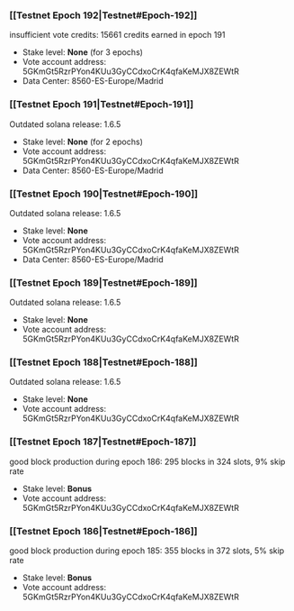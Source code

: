 ### [[Testnet Epoch 192|Testnet#Epoch-192]]
insufficient vote credits: 15661 credits earned in epoch 191
* Stake level: **None** (for 3 epochs)
* Vote account address: 5GKmGt5RzrPYon4KUu3GyCCdxoCrK4qfaKeMJX8ZEWtR
* Data Center: 8560-ES-Europe/Madrid
### [[Testnet Epoch 191|Testnet#Epoch-191]]
Outdated solana release: 1.6.5
* Stake level: **None** (for 2 epochs)
* Vote account address: 5GKmGt5RzrPYon4KUu3GyCCdxoCrK4qfaKeMJX8ZEWtR
* Data Center: 8560-ES-Europe/Madrid
### [[Testnet Epoch 190|Testnet#Epoch-190]]
Outdated solana release: 1.6.5
* Stake level: **None**
* Vote account address: 5GKmGt5RzrPYon4KUu3GyCCdxoCrK4qfaKeMJX8ZEWtR
* Data Center: 8560-ES-Europe/Madrid
### [[Testnet Epoch 189|Testnet#Epoch-189]]
Outdated solana release: 1.6.5
* Stake level: **None**
* Vote account address: 5GKmGt5RzrPYon4KUu3GyCCdxoCrK4qfaKeMJX8ZEWtR
### [[Testnet Epoch 188|Testnet#Epoch-188]]
Outdated solana release: 1.6.5
* Stake level: **None**
* Vote account address: 5GKmGt5RzrPYon4KUu3GyCCdxoCrK4qfaKeMJX8ZEWtR
### [[Testnet Epoch 187|Testnet#Epoch-187]]
good block production during epoch 186: 295 blocks in 324 slots, 9% skip rate
* Stake level: **Bonus**
* Vote account address: 5GKmGt5RzrPYon4KUu3GyCCdxoCrK4qfaKeMJX8ZEWtR
### [[Testnet Epoch 186|Testnet#Epoch-186]]
good block production during epoch 185: 355 blocks in 372 slots, 5% skip rate
* Stake level: **Bonus**
* Vote account address: 5GKmGt5RzrPYon4KUu3GyCCdxoCrK4qfaKeMJX8ZEWtR